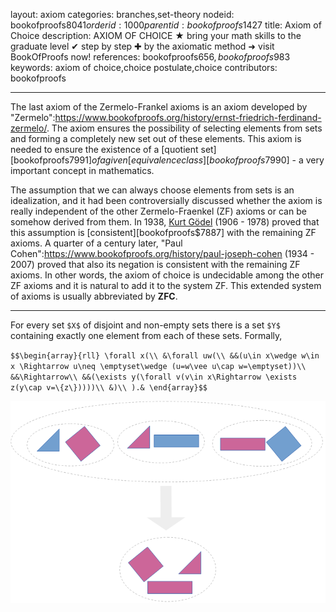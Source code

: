 layout: axiom
categories: branches,set-theory
nodeid: bookofproofs$8041
orderid: 1000
parentid: bookofproofs$1427
title: Axiom of Choice
description: AXIOM OF CHOICE ★ bring your math skills to the graduate level ✔ step by step ✚ by the axiomatic method ➜ visit BookOfProofs now!
references: bookofproofs$656,bookofproofs$983
keywords: axiom of choice,choice postulate,choice
contributors: bookofproofs


---
The last axiom of the Zermelo-Frankel axioms is an axiom developed by "Zermelo":https://www.bookofproofs.org/history/ernst-friedrich-ferdinand-zermelo/. The axiom ensures the possibility of selecting elements from sets and forming a completely new set out of these elements. This axiom is needed to ensure the existence of a [quotient set][bookofproofs$7991] of a given [equivalence class][bookofproofs$7990] - a very important concept in mathematics.

The assumption that we can always choose elements from sets is an idealization, and it had been controversially discussed whether the axiom is really independent of the other Zermelo-Fraenkel (ZF) axioms or can be somehow derived from them. In 1938, <a href="https://mathshistory.st-andrews.ac.uk/Biographies/Godel/">Kurt Gödel</a> (1906 - 1978) proved that this assumption is [consistent][bookofproofs$7887] with the remaining ZF axioms. A quarter of a century later, "Paul Cohen":https://www.bookofproofs.org/history/paul-joseph-cohen (1934 - 2007) proved that also its negation is consistent with the remaining ZF axioms. In other words, the axiom of choice is undecidable among the other ZF axioms and it is natural to add it to the system ZF. This extended system of axioms is usually abbreviated by **ZFC**.

---

For every set `$X$` of disjoint and non-empty sets there is a set `$Y$` containing exactly one element from each of these sets. Formally,

`$$\begin{array}{rll}
\forall x(\\
&\forall uw(\\
&&(u\in x\wedge w\in x \Rightarrow u\neq \emptyset\wedge (u=w\vee u\cap w=\emptyset))\\
&&\Rightarrow\\
&&(\exists y(\forall v(v\in x\Rightarrow \exists z(y\cap v=\{z\}))))\\
&)\\
).&
\end{array}$$`



![axiomchoice](https://github.com/bookofproofs/bookofproofs.github.io/blob/main/_sources/_assets/images/examples/axiomchoice.png?raw=true)

